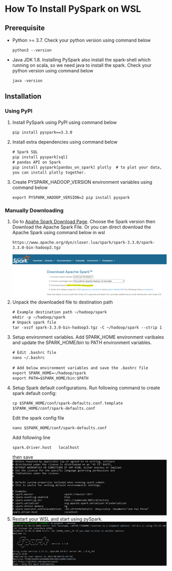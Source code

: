 # How To Install PySpark on WSL

## Prerequisite
- Python >= 3.7. Check your python version using command below
    ```
    python3 --version
    ```
- Java JDK 1.8. Installing PySpark also install the spark-shell which running on scala, so we need java to install the spark. Check your python version using command below
    ```
    java -version
    ```

## Installation

### Using PyPI
1. Install PySpark using PyPI using command below
    ```
    pip install pyspark==3.3.0
    ```
2. Install extra dependencies using command below
    ```
    # Spark SQL
    pip install pyspark[sql]
    # pandas API on Spark
    pip install pyspark[pandas_on_spark] plotly  # to plot your data, you can install plotly together.
    ```
3. Create PYSPARK_HADOOP_VERSION environment variables using command below
    ```
    export PYSPARK_HADOOP_VERSION=2 pip install pyspark
    ```

### Manually Downloading
1. Go to [Apahe Spark Download Page](https://spark.apache.org/downloads.html). Choose the Spark version then Download the Apache Spark File. Or you can direct download the Apache Spark using command below in wsl
    ```
    https://www.apache.org/dyn/closer.lua/spark/spark-3.3.0/spark-3.3.0-bin-hadoop3.tgz
    ```
    ![download spark](images/Screenshot1.png)
2. Unpack the downloaded file to destination path
    ```
    # Example destination path ~/hadoop/spark
    mkdir -p ~/hadoop/spark
    # Unpack spark file
    tar -xvzf spark-3.3.0-bin-hadoop3.tgz -C ~/hadoop/spark --strip 1
    ```
3. Setup environment variables. Add SPARK_HOME environment varibales and update the SPARK_HOME/bin to PATH environment variables.
    ```
    # Edit .bashrc file
    nano ~/.bashrc

    # Add below environment variables and save the .bashrc file
    export SPARK_HOME=~/hadoop/spark   
    export PATH=$SPARK_HOME/bin:$PATH
    ```
4. Setup Spark default configurations. Run following command to create spark default config:
    ```
    cp $SPARK_HOME/conf/spark-defaults.conf.template $SPARK_HOME/conf/spark-defaults.conf
    ```
    Edit the spark config file
    ```
    nano $SPARK_HOME/conf/spark-defaults.conf
    ```
    Add following line 
    ```
    spark.driver.host	localhost
    ``` 
    then save
    ![setup spark config](images/Screenshot2.png)
5. Restart your WSL and start using pySpark.</br>
    ![check pyspark version](images/Screenshot3.png)
    